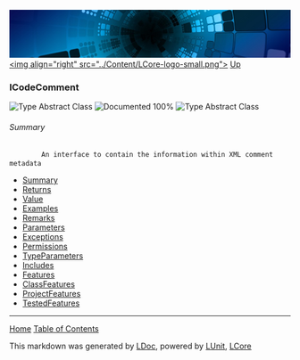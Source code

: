 ![](../Content/LCore-banner-small.png "")
[&lt;img align=&quot;right&quot; src=&quot;../Content/LCore-logo-small.png&quot;&gt;](../../README.md)
[Up](../L.md)

### ICodeComment
![Type Abstract Class](http://b.repl.ca/v1/Type-Abstract%20Class-lightgrey.png "") ![Documented 100%](http://b.repl.ca/v1/Documented-100%25-brightgreen.png "")
![Type Abstract Class](http://b.repl.ca/v1/Type-Abstract%20Class-lightgrey.png "")

###### Summary

            An interface to contain the information within XML comment metadata
            
 - [Summary](ICodeComment_Summary.md)
 - [Returns](ICodeComment_Returns.md)
 - [Value](ICodeComment_Value.md)
 - [Examples](ICodeComment_Examples.md)
 - [Remarks](ICodeComment_Remarks.md)
 - [Parameters](ICodeComment_Parameters.md)
 - [Exceptions](ICodeComment_Exceptions.md)
 - [Permissions](ICodeComment_Permissions.md)
 - [TypeParameters](ICodeComment_TypeParameters.md)
 - [Includes](ICodeComment_Includes.md)
 - [Features](ICodeComment_Features.md)
 - [ClassFeatures](ICodeComment_ClassFeatures.md)
 - [ProjectFeatures](ICodeComment_ProjectFeatures.md)
 - [TestedFeatures](ICodeComment_TestedFeatures.md)



---

[Home](../../README.md) [Table of Contents](../../TableOfContents.md)

This markdown was generated by [LDoc](https://github.com/CodeSingularity/LDoc), powered by [LUnit](https://github.com/CodeSingularity/LUnit), [LCore](https://github.com/CodeSingularity/LCore)
